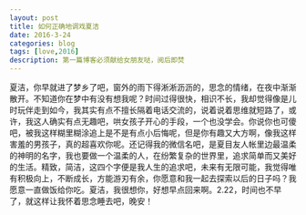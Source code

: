 ```yaml
---
layout: post
title: 如何正确地调戏夏洁
date: 2016-3-24
categories: blog
tags: [love,2016]
description: 第一篇博客必须献给女朋友哒，阅后即焚
---
```


夏洁，你早就进了梦乡了吧，窗外的雨下得淅淅沥沥的，思念的情绪，在夜中渐渐散开。不知道你在梦中有没有想我呢？时间过得很快，相识不长，我却觉得像是儿时玩伴走到如今，我其实有点不擅长隔着电话交流的，说着说着思维就短路了，或许，我这人确实有点无趣吧，哄女孩子开心的手段，一个也没学会。你说你也可傻吧，被我这样糊里糊涂追上是不是有点小后悔呢，但是你有趣又大方啊，像我这样害羞的男孩子，真的超喜欢你呢。还记得我的微信名吧，是夏目友人帐里边最温柔的神明的名字，我也要做一个温柔的人，在纷繁复杂的世界里，追求简单而又美好的生活。精致，简洁，这四个字便是我人生的追求吧，未来有无限可能，我觉得唯有积极向上，不断成长，方能游刃有余，你愿意和我一起去探索以后的日子吗？我愿意一直做饭给你吃。夏洁，我很想你，好想早点回来啊。2.22，时间也不早了，就这样让我怀着思念睡去吧，晚安！ 
